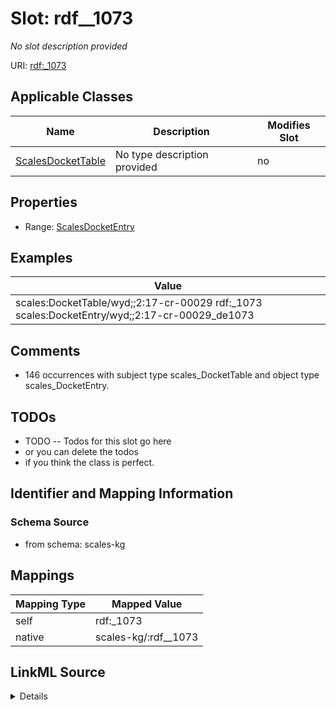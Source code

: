 

# Slot: rdf__1073


_No slot description provided_





URI: [rdf:_1073](http://www.w3.org/1999/02/22-rdf-syntax-ns#_1073)



<!-- no inheritance hierarchy -->





## Applicable Classes

| Name | Description | Modifies Slot |
| --- | --- | --- |
| [ScalesDocketTable](../classes/ScalesDocketTable.md) | No type description provided |  no  |







## Properties

* Range: [ScalesDocketEntry](../classes/ScalesDocketEntry.md)






## Examples

| Value |
| --- |
| scales:DocketTable/wyd;;2:17-cr-00029 rdf:_1073 scales:DocketEntry/wyd;;2:17-cr-00029_de1073 |

## Comments

* 146 occurrences with subject type scales_DocketTable and object type scales_DocketEntry.

## TODOs

* TODO -- Todos for this slot go here
* or you can delete the todos
* if you think the class is perfect.

## Identifier and Mapping Information







### Schema Source


* from schema: scales-kg




## Mappings

| Mapping Type | Mapped Value |
| ---  | ---  |
| self | rdf:_1073 |
| native | scales-kg/:rdf__1073 |




## LinkML Source

<details>
```yaml
name: rdf__1073
description: No slot description provided
todos:
- TODO -- Todos for this slot go here
- or you can delete the todos
- if you think the class is perfect.
comments:
- 146 occurrences with subject type scales_DocketTable and object type scales_DocketEntry.
examples:
- value: scales:DocketTable/wyd;;2:17-cr-00029 rdf:_1073 scales:DocketEntry/wyd;;2:17-cr-00029_de1073
from_schema: scales-kg
rank: 1000
slot_uri: rdf:_1073
alias: rdf__1073
domain_of:
- scales_DocketTable
range: scales_DocketEntry

```
</details>